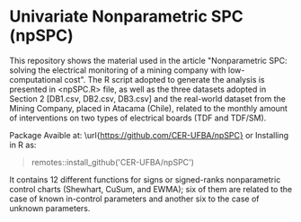 # Univariate Nonparametric SPC (npSPC)

This repository shows the material used in the article "Nonparametric SPC: solving the electrical monitoring of a mining company with low-computational cost". The R script adopted to generate the analysis is presented in <npSPC.R> file, as well as the three datasets adopted in Section 2 \[DB1.csv, DB2.csv, DB3.csv\] and the real-world dataset from the Mining Company, placed in Atacama (Chile), related to the monthly amount of interventions on two types of electrical boards (TDF and TDF/SM).

Package Avaible at: \url{https://github.com/CER-UFBA/npSPC} or Installing in R as:
> remotes::install_github('CER-UFBA/npSPC')

It contains 12 different functions for signs or signed-ranks nonparametric control charts (Shewhart, CuSum, and EWMA); six of them are related to the case of known in-control parameters and another six to the case of unknown parameters.
